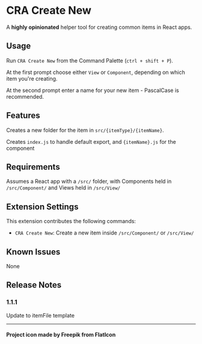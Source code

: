 # CRA Create New

A **highly opinionated** helper tool for creating common items in React apps.

## Usage

Run `CRA Create New` from the Command Palette (`ctrl + shift + P`).

At the first prompt choose either `View` or `Component`, depending on which item you're creating.

At the second prompt enter a name for your new item - PascalCase is recommended.

## Features

Creates a new folder for the item in `src/{itemType}/{itemName}`.

Creates `index.js` to handle default export, and `{itemName}.js` for the component

## Requirements

Assumes a React app with a `/src/` folder, with Components held in `/src/Component/` and Views held in `/src/View/`

## Extension Settings

This extension contributes the following commands:

- `CRA Create New`: Create a new item inside `/src/Component/` or `/src/View/`

## Known Issues

None

## Release Notes

### 1.1.1

Update to itemFile template

---

#### Project icon made by Freepik from FlatIcon
